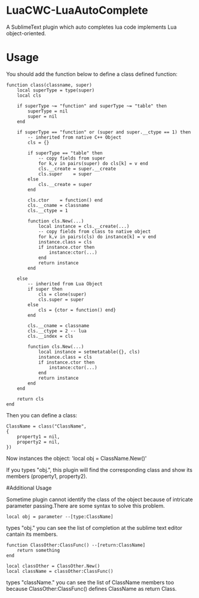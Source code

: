 # LuaCWC-LuaAutoComplete

A SublimeText plugin which auto completes lua code implements Lua object-oriented.

# Usage
You should add the function below to define a class defined function:

	function class(classname, super)
	    local superType = type(super)
	    local cls
	
	    if superType ~= "function" and superType ~= "table" then
	        superType = nil
	        super = nil
	    end
	
	    if superType == "function" or (super and super.__ctype == 1) then
	        -- inherited from native C++ Object
	        cls = {}
	
	        if superType == "table" then
	            -- copy fields from super
	            for k,v in pairs(super) do cls[k] = v end
	            cls.__create = super.__create
	            cls.super    = super
	        else
	            cls.__create = super
	        end
	
	        cls.ctor    = function() end
	        cls.__cname = classname
	        cls.__ctype = 1
	
	        function cls.New(...)
	            local instance = cls.__create(...)
	            -- copy fields from class to native object
	            for k,v in pairs(cls) do instance[k] = v end
	            instance.class = cls
	            if instance.ctor then
	                instance:ctor(...)
	            end
	            return instance
	        end
	
	    else
	        -- inherited from Lua Object
	        if super then
	            cls = clone(super)
	            cls.super = super
	        else
	            cls = {ctor = function() end}
	        end
	
	        cls.__cname = classname
	        cls.__ctype = 2 -- lua
	        cls.__index = cls
	
	        function cls.New(...)
	            local instance = setmetatable({}, cls)
	            instance.class = cls
	            if instance.ctor then
	                instance:ctor(...)
	            end
	            return instance
	        end
	    end
	
	    return cls
	end

Then you can define a class:

	ClassName = class("ClassName",
	{
		property1 = nil,
		property2 = nil,
	})


Now instances the object:
'local obj = ClassName.New()'

If you types "obj.", this plugin will find the corresponding class and show its members (property1, property2).

#Additional Usage

Sometime plugin cannot identify the class of the object because of intricate parameter passing.There are some syntax to solve this problem.

	local obj = parameter --[type:ClassName]
types "obj." you can see the list of completion at the sublime text editor cantain its members.

	function ClassOther:ClassFunc() --[return:ClassName]
		return something
	end
	
	local classOther = ClassOther.New()
	local className = classOther:ClassFunc()
types "className." you can see the list of ClassName members too because ClassOther:ClassFunc() defines ClassName as return Class.
